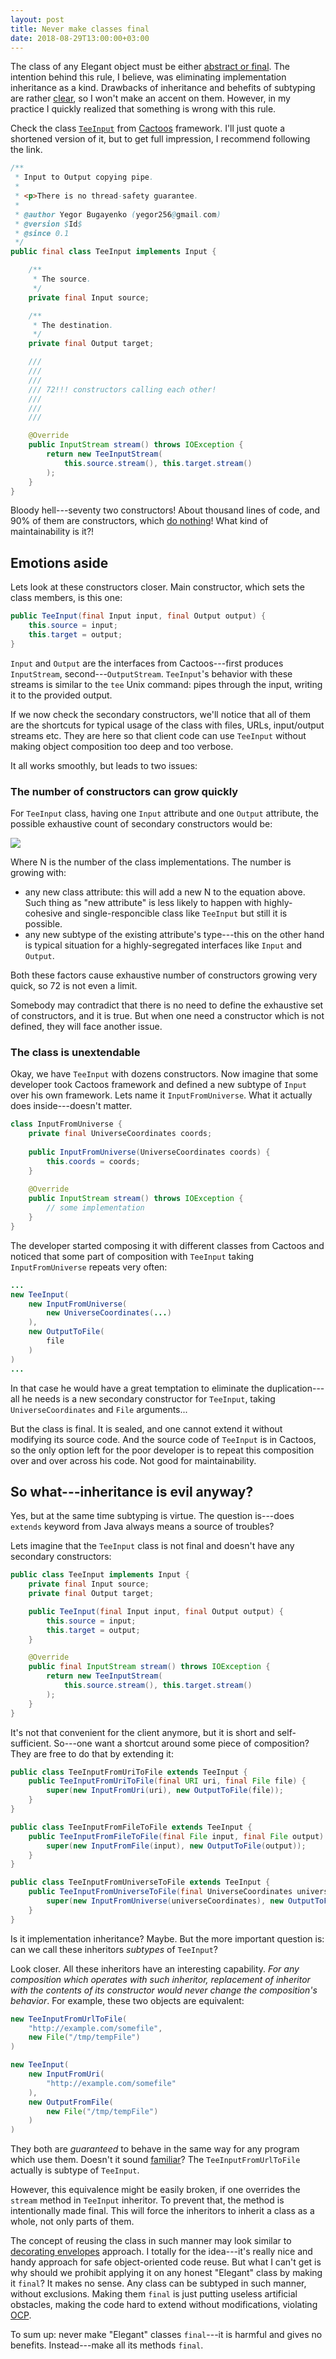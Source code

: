 ```yaml
---
layout: post
title: Never make classes final
date: 2018-08-29T13:00:00+03:00
---
```


The class of any Elegant object must be either 
[abstract or final](https://www.yegor256.com/2014/11/20/seven-virtues-of-good-object.html#7-his-class-is-either-final-or-abstract).
The intention behind this rule, I believe, was eliminating implementation inheritance as a kind. Drawbacks of 
inheritance and behefits of subtyping are rather [clear](https://www.yegor256.com/2016/09/13/inheritance-is-procedural.html), 
so I won't make an accent on them. However, in my practice I quickly realized that something is wrong with this rule.

Check the class
[`TeeInput`](https://github.com/yegor256/cactoos/blob/0.13.3/src/main/java/org/cactoos/io/TeeInput.java) from
[Cactoos](https://github.com/yegor256/cactoos) framework. I'll just quote a shortened version of it, but to get full 
impression, I recommend following the link.

```java
/**
 * Input to Output copying pipe.
 *
 * <p>There is no thread-safety guarantee.
 *
 * @author Yegor Bugayenko (yegor256@gmail.com)
 * @version $Id$
 * @since 0.1
 */
public final class TeeInput implements Input {

    /**
     * The source.
     */
    private final Input source;

    /**
     * The destination.
     */
    private final Output target;

    ///
    ///
    ///
    /// 72!!! constructors calling each other!
    ///
    ///
    ///

    @Override
    public InputStream stream() throws IOException {
        return new TeeInputStream(
            this.source.stream(), this.target.stream()
        );
    }
}
```

Bloody hell---seventy two constructors! About thousand lines of code, and 90% of them are constructors, which
[do nothing](https://www.yegor256.com/2015/05/07/ctors-must-be-code-free.html)! What kind of
maintainability is it?!

## Emotions aside

Lets look at these constructors closer. Main constructor, which sets the class members, is this one:

```java
public TeeInput(final Input input, final Output output) {
    this.source = input;
    this.target = output;
}
```

`Input` and `Output` are the interfaces from Cactoos---first produces `InputStream`, second---`OutputStream`. 
`TeeInput`'s behavior with these streams is similar to the `tee` Unix command: pipes through the input, 
writing it to the provided output. 

If we now check the secondary constructors, we'll notice that all of them are the shortcuts for typical usage of the 
class with files, URLs, input/output streams etc. They are here so that client code can use `TeeInput` without making 
object composition too deep and too verbose.

It all works smoothly, but leads to two issues:

### The number of constructors can grow quickly

For `TeeInput` class, having one `Input` attribute and one `Output` attribute, the possible exhaustive count of 
secondary constructors would be:

<img src="http://latex.codecogs.com/gif.latex?N_{Input}\times N_{Output}" border="0"/>

Where N is the number of the class implementations. The number is growing with:
- any new class attribute: this will add a new N to the equation above. Such thing as "new attribute" is less likely to 
happen with highly-cohesive and single-responcible class like `TeeInput` but still it is possible.
- any new subtype of the existing attribute's type---this on the other hand is typical situation for a 
highly-segregated interfaces like `Input` and `Output`.

Both these factors cause exhaustive number of constructors growing very quick, so 72 is not even a limit. 

Somebody may contradict that there is no need to define the exhaustive set of constructors, and it is true.
But when one need a constructor which is not defined, they will face another issue.

### The class is unextendable

Okay, we have `TeeInput` with dozens constructors. Now imagine that some developer took Cactoos framework and defined
a new subtype of `Input` over his own framework. Lets name it `InputFromUniverse`. What it actually does inside---doesn't matter. 

```java
class InputFromUniverse {
    private final UniverseCoordinates coords;
    
    public InputFromUniverse(UniverseCoordinates coords) {
        this.coords = coords;
    }
    
    @Override
    public InputStream stream() throws IOException {
        // some implementation
    }
}
```

The developer started composing it with different classes from Cactoos and noticed that some part of 
composition with `TeeInput` taking `InputFromUniverse` repeats very often:
 
```java
...
new TeeInput(
    new InputFromUniverse(
        new UniverseCoordinates(...)
    ),
    new OutputToFile(
        file
    )
)
...
```
 
In that case he would have a great temptation to eliminate the duplication---all he needs is a new secondary 
constructor for `TeeInput`, taking `UniverseCoordinates` and `File` arguments...
 
But the class is final. It is sealed, and one cannot extend it without modifying its source code. And the source code 
of `TeeInput` is in Cactoos, so the only option left for the poor developer is to repeat this composition over and 
over across his code. Not good for maintainability.

## So what---inheritance is evil anyway?

Yes, but at the same time subtyping is virtue.
The question is---does `extends` keyword from Java always means a source of troubles?

Lets imagine that the `TeeInput` class is not final and doesn't have any secondary constructors:

```java
public class TeeInput implements Input {
    private final Input source;
    private final Output target;

    public TeeInput(final Input input, final Output output) {
        this.source = input;
        this.target = output;
    }

    @Override
    public final InputStream stream() throws IOException {
        return new TeeInputStream(
            this.source.stream(), this.target.stream()
        );
    }
}
``` 

It's not that convenient for the client anymore, but it is short and self-sufficient. So---one want a shortcut around
some piece of composition? They are free to do that by extending it:

```java
public class TeeInputFromUriToFile extends TeeInput {
    public TeeInputFromUriToFile(final URI uri, final File file) {
        super(new InputFromUri(uri), new OutputToFile(file));
    }
}

public class TeeInputFromFileToFile extends TeeInput {
    public TeeInputFromFileToFile(final File input, final File output) {
        super(new InputFromFile(input), new OutputToFile(output));
    }
}

public class TeeInputFromUniverseToFile extends TeeInput {
    public TeeInputFromUniverseToFile(final UniverseCoordinates universeCoordinates, final File file) {
        super(new InputFromUniverse(universeCoordinates), new OutputToFile(file));
    }
}
```

Is it implementation inheritance? Maybe. But the more important question is: can we call these inheritors 
*subtypes* of `TeeInput`?

Look closer. All these inheritors have an interesting capability. *For any composition which operates 
with such inheritor, replacement of inheritor with the contents of its constructor would never change the composition's 
behavior*. For example, these two objects are equivalent:

```java
new TeeInputFromUrlToFile(
    "http://example.com/somefile",
    new File("/tmp/tempFile")
)
```
```java
new TeeInput(
    new InputFromUri(
        "http://example.com/somefile"
    ),
    new OutputFromFile(
        new File("/tmp/tempFile")
    )
)
```

They both are *guaranteed* to behave in the same way for any program which use them. Doesn't it sound 
[familiar](https://en.wikipedia.org/wiki/Liskov_substitution_principle)? The `TeeInputFromUrlToFile` actually is 
subtype of `TeeInput`.

However, this equivalence might be easily broken, if one  overrides the `stream` method in `TeeInput` inheritor. To 
prevent that, the method is intentionally made final. This will force the inheritors to inherit a class as a whole, 
not only parts of them.

The concept of reusing the class in such manner may look similar to 
[decorating envelopes](https://www.yegor256.com/2017/01/31/decorating-envelopes.html) approach. I totally for the 
idea---it's really nice and handy approach for safe object-oriented code reuse. But what I can't get is why should we 
prohibit applying it on any honest "Elegant" class by making it `final`? It makes no sense. Any class can be subtyped
in such manner, without exclusions. Making them `final` is just putting useless artificial obstacles, making the code
hard to extend without modifications, violating [OCP](https://en.wikipedia.org/wiki/Open%E2%80%93closed_principle).

To sum up: never make "Elegant" classes `final`---it is harmful and gives no benefits. Instead---make all its methods 
`final`.
